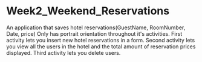 # Week2_Weekend_Reservations
An application that saves hotel reservations(GuestName, RoomNumber, Date, price)
Only has portrait orientation throughout it's activities.
First activity lets you insert new hotel reservations in a form.
Second activity lets you view all the users in the hotel and the total amount of reservation prices displayed.
Third activity lets you delete users.
